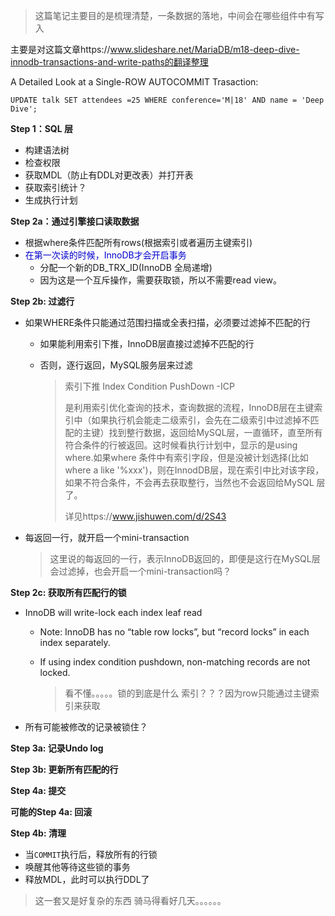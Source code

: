 > 这篇笔记主要目的是梳理清楚，一条数据的落地，中间会在哪些组件中有写入

主要是对这篇文章https://www.slideshare.net/MariaDB/m18-deep-dive-innodb-transactions-and-write-paths的翻译整理

A Detailed Look at a Single-ROW AUTOCOMMIT Trasaction: 

`UPDATE talk SET attendees =25 WHERE conference='M|18' AND name = 'Deep Dive'; `

**Step 1：SQL 层**

* 构建语法树
* 检查权限
* 获取MDL（防止有DDL对更改表）并打开表
* 获取索引统计？
* 生成执行计划

**Step 2a：通过引擎接口读取数据**

* 根据where条件匹配所有rows(根据索引或者遍历主键索引)
* <font color="#0000CD">在第一次读的时候，InnoDB才会开启事务</font>
  * 分配一个新的DB_TRX_ID(InnoDB 全局递增)
  * 因为这是一个互斥操作，需要获取锁，所以不需要read view。

**Step 2b: 过滤行**

* 如果WHERE条件只能通过范围扫描或全表扫描，必须要过滤掉不匹配的行

  * 如果能利用索引下推，InnoDB层直接过滤掉不匹配的行

  * 否则，逐行返回，MySQL服务层来过滤

    > 索引下推 Index Condition PushDown -ICP
    >
    > 是利用索引优化查询的技术，查询数据的流程，InnoDB层在主键索引中（如果执行机会能走二级索引，会先在二级索引中过滤掉不匹配的主键）找到整行数据，返回给MySQL层，一直循环，直至所有符合条件的行被返回。这时候看执行计划中，显示的是using where.如果where 条件中有索引字段，但是没被计划选择(比如 where a like '%xxx')，则在InnodDB层，现在索引中比对该字段，如果不符合条件，不会再去获取整行，当然也不会返回给MySQL 层了。
    >
    > 详见https://www.jishuwen.com/d/2S43

    

* 每返回一行，就开启一个mini-transaction

  > 这里说的每返回的一行，表示InnoDB返回的，即便是这行在MySQL层会过滤掉，也会开启一个mini-transaction吗？

**Step 2c: 获取所有匹配行的锁**

- InnoDB will write-lock each index leaf read 

  * Note: InnoDB has no “table row locks”, but “record locks” in each index separately. 

  * If using index condition pushdown, non-matching records are not locked. 

    > 看不懂。。。。。锁的到底是什么 索引？？？因为row只能通过主键索引来获取

* 所有可能被修改的记录被锁住？

  

**Step 3a: 记录Undo log**



**Step 3b: 更新所有匹配的行**



**Step 4a: 提交**



**可能的Step 4a: 回滚**



**Step 4b: 清理**

* 当`COMMIT`执行后，释放所有的行锁
* 唤醒其他等待这些锁的事务
* 释放MDL，此时可以执行DDL了

>
>
>这一套又是好复杂的东西 骑马得看好几天。。。。。。
>
>





